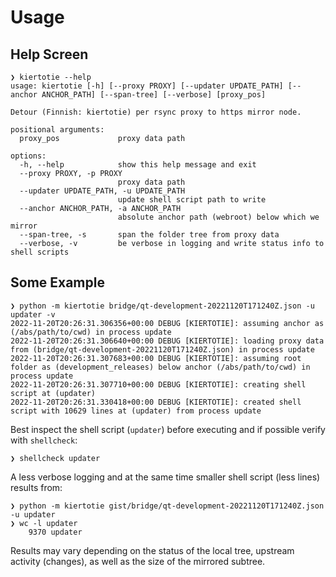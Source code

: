# Usage

## Help Screen

```console
❯ kiertotie --help
usage: kiertotie [-h] [--proxy PROXY] [--updater UPDATE_PATH] [--anchor ANCHOR_PATH] [--span-tree] [--verbose] [proxy_pos]

Detour (Finnish: kiertotie) per rsync proxy to https mirror node.

positional arguments:
  proxy_pos             proxy data path

options:
  -h, --help            show this help message and exit
  --proxy PROXY, -p PROXY
                        proxy data path
  --updater UPDATE_PATH, -u UPDATE_PATH
                        update shell script path to write
  --anchor ANCHOR_PATH, -a ANCHOR_PATH
                        absolute anchor path (webroot) below which we mirror
  --span-tree, -s       span the folder tree from proxy data
  --verbose, -v         be verbose in logging and write status info to shell scripts
```

## Some Example

```console
❯ python -m kiertotie bridge/qt-development-20221120T171240Z.json -u updater -v
2022-11-20T20:26:31.306356+00:00 DEBUG [KIERTOTIE]: assuming anchor as (/abs/path/to/cwd) in process update
2022-11-20T20:26:31.306640+00:00 DEBUG [KIERTOTIE]: loading proxy data from (bridge/qt-development-20221120T171240Z.json) in process update
2022-11-20T20:26:31.307683+00:00 DEBUG [KIERTOTIE]: assuming root folder as (development_releases) below anchor (/abs/path/to/cwd) in process update
2022-11-20T20:26:31.307710+00:00 DEBUG [KIERTOTIE]: creating shell script at (updater)
2022-11-20T20:26:31.330418+00:00 DEBUG [KIERTOTIE]: created shell script with 10629 lines at (updater) from process update
```

Best inspect the shell script (`updater`) before executing and if possible verify with `shellcheck`:

```console
❯ shellcheck updater
```

A less verbose logging and at the same time smaller shell script (less lines) results from:

```console
❯ python -m kiertotie gist/bridge/qt-development-20221120T171240Z.json -u updater
❯ wc -l updater
    9370 updater
```

Results may vary depending on the status of the local tree, upstream activity (changes),
as well as the size of the mirrored subtree.
